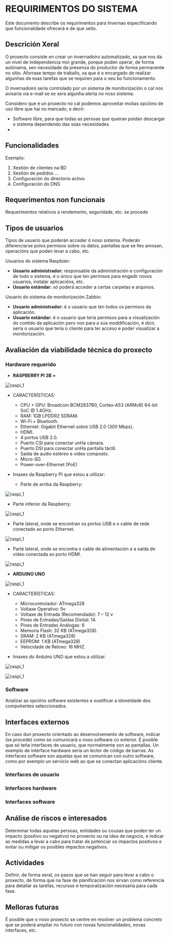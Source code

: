 # REQUIRIMENTOS DO SISTEMA
Este documento describe os requirimentos para Invernao especificando que funcionalidade ofrecerá e de que xeito.

## Descrición Xeral

O proxecto consiste en crear un invernadoiro automatizado, xa que nos da un nivel de independencia moi grande, porque poden operar, de forma autónama, sen necesidade da presenza do productor de forma permanente no sitio. Aforrase tempo de traballo, xa que é o encargado de realizar algunhas de esas tarefas que se requiren para o seu bo funcionamento. 

O invernadoiro sería controlado por un sistema de monitorización o cal nos avisaría vía e-mail se se xera algunha alerta no noso sistema.

Considero que é un proxecto no cal podemos aproveitar moitas opcións de uso libre que hai no mercado, e decir:

- Software libre, para que todas as persoas que queiran poidan descargar o sistema dependendo das súas necesidades.
- 




## Funcionalidades


Exemplo:
 1. Xestión de clientes na BD
 2. Xestión de pedidos
 ...
 3. Configuración do directorio activo
 4. Configuración do DNS
 
## Requerimentos non funcionais
Requerimentos relativos a rendemento, seguridade, etc. se procede

## Tipos de usuarios
Tipos de usuario que poderán acceder ó noso sistema. Poderán diferenciarse polos permisos sobre os datos, pantallas que se lles amosan, operacións que poden levar a cabo, etc.

Usuarios do sistema Raspbian:

- **Usuario administrador:** responsable da administración e configuración de todo o sistema, é o único que ten permisos para engadir novos usuarios, instalar aplicacións, etc.
- **Usuario estándar:** só poderá acceder a certas carpetas e arquivos.

Usuario do sistema de monitorización Zabbix:

- **Usuario administrador:** é o usuario que ten todos os permisos da aplicación.
- **Usuario estándar:** é o usuario que tería permisos para a visualización do contido da aplicación pero non para a súa moddificación, é dicir, sería o usuario que tería o cliente para ter acceso e poder visualizar a monitorización.

## Avaliación da viabilidade técnica do proxecto

### Hardware requerido

- **RASPBERRY PI 3B +** 


![raspi_1](doc/img/imaxes-analise/analise1.png)


- CARACTERÍSTICAS:

  - CPU + GPU: Broadcom BCM2837B0, Cortex-A53 (ARMv8) 64-bit SoC @ 1.4GHz.
  - RAM: 1GB LPDDR2 SDRAM.
  - Wi-Fi + Bluetooth.
  - Ethernet: Gigabit Ethernet sobre USB 2.0 (300 Mbps).
  - HDMI.
  - 4 portos USB 2.0.
  - Puerto CSI para conectar unHa cámara.
  - Puerto DSI para conectar unHa pantalla táctil.
  - Saída de audio estéreo e vídeo composto.
  - Micro-SD.
  - Power-over-Ethernet (PoE)


- Imaxes da Raspberry PI que estou a utilizar:

  - Parte de arriba da Raspberry:

![raspi_1](doc/img/imaxes-analise/analise2.png)

  - Parte inferior da Raspberry:

![raspi_1](doc/img/imaxes-analise/analise3.png)

  - Parte lateral, onde se encontran os portos USB e o cable de rede conectado ao porto Ethernet.

 ![raspi_1](doc/img/imaxes-analise/analise4.png)
 
  - Parte lateral, onde se encontra o cable de alimentación e a saída de vídeo conectada ao porto HDMI.

![raspi_1](doc/img/imaxes-analise/analise5.png)

- **ARDUINO UNO**

![raspi_1](doc/img/imaxes-analise/analise8.png)


- CARACTERÍSTICAS:

    - Microcontrolador: ATmega328
    - Voltaxe Operativo: 5v
    - Voltaxe de Entrada (Recomendado): 7 – 12 v
    - Pines de Entradas/Saídas Dixital: 14.
    - Pines de Entradas Análogas: 6
    - Memoria Flash: 32 KB (ATmega328).
    - SRAM: 2 KB (ATmega328)
    - EEPROM: 1 KB (ATmega328)
    - Velocidade de Reloxo: 16 MHZ.


- Imaxes do Arduino UNO que estou a utilizar:


![raspi_1](doc/img/imaxes-analise/analise6.png)


![raspi_1](doc/img/imaxes-analise/analise7.png)


### Software
Analizar as opcións software existentes e xustificar a idoneidade dos compoñentes seleccionados.

## Interfaces externos
En caso dun proxecto orientado ao desenvolvemento de software, indicar (se procede) como se comunicará o noso software co exterior. É posible que só teña interfaces de usuario, que normalmente son as pantallas. Un exemplo de interface hardware sería un lector de código de barras. As interfaces software son aquelas que se comunican con outro software, como por exemplo un servicio web ao que se conectan aplicacións cliente.

### Interfaces de usuario


### Interfaces hardware


### Interfaces software


## Análise de riscos e interesados
Determinar todas aquelas persoas, entidades ou cousas que poden ter un impacto (positivo ou negativo) no proxecto ou na idea de negocio, e indicar as medidas a levar a cabo para tratar de potenciar os impactos positivos e evitar ou mitigar os posibles impactos negativos.

## Actividades
Definir, de forma xeral, os pasos que se han seguir para levar a cabo o proxecto, de forma que na fase de planificación nos sirvan como referencia para detallar as tarefas, recursos e temporalización necesaria para cada fase.

## Melloras futuras
É posible que o noso proxecto se centre en resolver un problema concreto que se poderá ampliar no futuro con novas funcionalidades, novas interfaces, etc.
